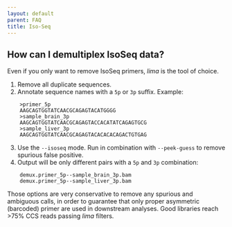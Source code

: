 ```yaml
---
layout: default
parent: FAQ
title: Iso-Seq
---
```


## How can I demultiplex IsoSeq data?
Even if you only want to remove IsoSeq primers, *lima* is the tool of choice.

1) Remove all duplicate sequences.
2) Annotate sequence names with a `5p` or `3p` suffix. Example:

```
    >primer_5p
    AAGCAGTGGTATCAACGCAGAGTACATGGGG
    >sample_brain_3p
    AAGCAGTGGTATCAACGCAGAGTACCACATATCAGAGTGCG
    >sample_liver_3p
    AAGCAGTGGTATCAACGCAGAGTACACACACAGACTGTGAG
```

3) Use the `--isoseq` mode. Run in combination with `--peek-guess` to remove spurious false positive.
4) Output will be only different pairs with a `5p` and `3p` combination:

```
    demux.primer_5p--sample_brain_3p.bam
    demux.primer_5p--sample_liver_3p.bam
```

Those options are very conservative to remove any spurious and ambiguous
calls, in order to guarantee that only proper asymmetric (barcoded) primer
are used in downstream analyses. Good libraries reach >75% CCS reads passing
*lima* filters.
